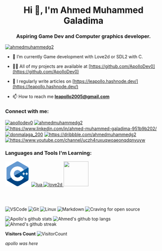 <h1 align="center">Hi 👋, I'm Ahmed Muhammed Galadima</h1>
<h3 align="center">Aspiring Game Dev and Computer graphics developer.</h3>

<p align="left"> <a href="https://twitter.com/ahmedmuhammedg2" target="blank"><img src="https://img.shields.io/twitter/follow/ahmedmuhammedg2?logo=twitter&style=for-the-badge" alt="ahmedmuhammedg2" /></a>
</p>

- 🌱 I’m currently Game development with Love2d or SDL2 with C.

- 👨‍💻 All of my projects are available at [https://github.com/ApolloDev0](https://github.com/ApolloDev0)

- 📝 I regularly write articles on [https://leapollo.hashnode.dev/](https://leapollo.hashnode.dev/)

- 📫 How to reach me **leapollo2005@gmail.com**


<h3 align="left">Connect with me:</h3>
<p align="left">
<a href="https://codepen.io/apollodev0" target="blank"><img align="center" src="https://cdn.jsdelivr.net/npm/simple-icons@3.0.1/icons/codepen.svg" alt="apollodev0" height="30" width="40" /></a>
<a href="https://twitter.com/ahmedmuhammedg2" target="blank"><img align="center" src="https://cdn.jsdelivr.net/npm/simple-icons@3.0.1/icons/twitter.svg" alt="ahmedmuhammedg2" height="30" width="40" /></a>
<a href="https://linkedin.com/in/https://www.linkedin.com/in/ahmed-muhammed-galadima-951b9b202/" target="blank"><img align="center" src="https://cdn.jsdelivr.net/npm/simple-icons@3.0.1/icons/linkedin.svg" alt="https://www.linkedin.com/in/ahmed-muhammed-galadima-951b9b202/" height="30" width="40" /></a>
<a href="https://instagram.com/donmalaga_200" target="blank"><img align="center" src="https://cdn.jsdelivr.net/npm/simple-icons@3.0.1/icons/instagram.svg" alt="donmalaga_200" height="30" width="40" /></a>
<a href="https://dribbble.com/https://dribbble.com/ahmedmuhammedg2" target="blank"><img align="center" src="https://cdn.jsdelivr.net/npm/simple-icons@3.0.1/icons/dribbble.svg" alt="https://dribbble.com/ahmedmuhammedg2" height="30" width="40" /></a>
<a href="https://www.youtube.com/c/https://www.youtube.com/channel/uczh4ruxuqwoaeonqdqnvuyw" target="blank"><img align="center" src="https://cdn.jsdelivr.net/npm/simple-icons@3.0.1/icons/youtube.svg" alt="https://www.youtube.com/channel/uczh4ruxuqwoaeonqdqnvuyw" height="30" width="40" /></a>
</p>

<h3 align="left">Languages and Tools I'm Learning: </h3>
<a href="https://www.w3schools.com/cpp/" target="_blank"> <img src="https://raw.githubusercontent.com/devicons/devicon/master/icons/cplusplus/cplusplus-original.svg" alt="c++" width="80" height="80"/></a>
 <a href="http://lua.org/" ><img src="https://ayobamiadewole.com/Blog/Images/lua1.jpg"  height="80" width="80" alt="lua" /> </a>
 <a href="lo"><img src="https://lutris.net/media/games/icons/love-app-0.10.png" width="80" height="80" alt="love2d" /> </a>
 <a href="https://libsdl.org/index.php/" target="_blank"> <img src="https://www.libsdl.org/media/SDL_logo.png" alt-"sdl2" width="80" height="80" /></a>
</p>

<br>
<br>


 
![VSCode](https://img.shields.io/badge/-vscode-00a8e8?style=for-the-badge&logo=visual-studio-code)
![Git](https://img.shields.io/badge/git%20-%23F05033.svg?&style=for-the-badge&logo=git&logoColor=white)
![Linux](https://img.shields.io/badge/-linux-772953?style=for-the-badge&logo=linux)
![Markdown](https://img.shields.io/badge/markdown-%23000000.svg?&style=for-the-badge&logo=markdown&logoColor=white)
![Craving for open source](https://img.shields.io/badge/-I%27m_craving_for_open_source-green?style=for-the-badge&logo=github&logoColor=black)


![Apollo's github stats](https://github-readme-stats.vercel.app/api?username=ApolloDev0&theme=synthwave&show_icons=true&layout=demo)
![Ahmed's github top langs](https://github-readme-stats.vercel.app/api/top-langs?username=ApolloDev0&show_icons=true&locale=en&layout=demo&theme=gruvbox&langs_count=6&hide=Vim%20script,python,css,html,javascript)
![Ahmed's github streak](https://github-readme-streak-stats.herokuapp.com/?user=ApolloDev0&show_icons=true&locale=en&layout=demo&theme=gruvbox)


**Visitors Count**
![VisitorCount](https://profile-counter.glitch.me/{ApolloDev0}/count.svg)

*apollo was here*

